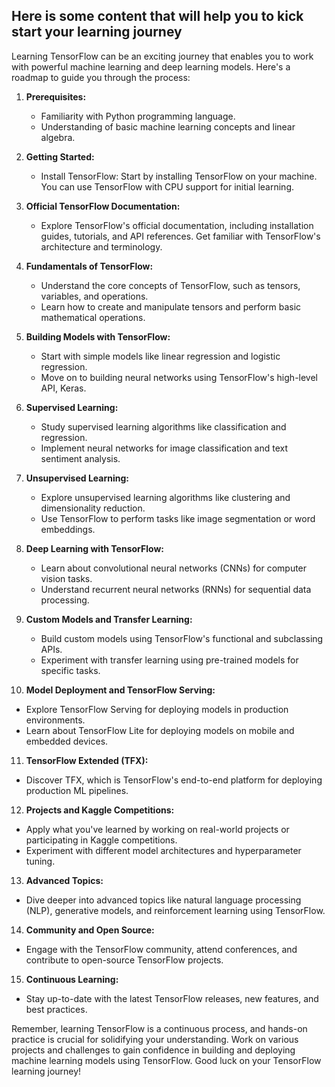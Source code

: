 <h2> Here is some content that will help you to kick start your learning journey </h2>

Learning TensorFlow can be an exciting journey that enables you to work with powerful machine learning and deep learning models. Here's a roadmap to guide you through the process:

1. **Prerequisites:**
   - Familiarity with Python programming language.
   - Understanding of basic machine learning concepts and linear algebra.

2. **Getting Started:**
   - Install TensorFlow: Start by installing TensorFlow on your machine. You can use TensorFlow with CPU support for initial learning.

3. **Official TensorFlow Documentation:**
   - Explore TensorFlow's official documentation, including installation guides, tutorials, and API references. Get familiar with TensorFlow's architecture and terminology.

4. **Fundamentals of TensorFlow:**
   - Understand the core concepts of TensorFlow, such as tensors, variables, and operations.
   - Learn how to create and manipulate tensors and perform basic mathematical operations.

5. **Building Models with TensorFlow:**
   - Start with simple models like linear regression and logistic regression.
   - Move on to building neural networks using TensorFlow's high-level API, Keras.

6. **Supervised Learning:**
   - Study supervised learning algorithms like classification and regression.
   - Implement neural networks for image classification and text sentiment analysis.

7. **Unsupervised Learning:**
   - Explore unsupervised learning algorithms like clustering and dimensionality reduction.
   - Use TensorFlow to perform tasks like image segmentation or word embeddings.

8. **Deep Learning with TensorFlow:**
   - Learn about convolutional neural networks (CNNs) for computer vision tasks.
   - Understand recurrent neural networks (RNNs) for sequential data processing.

9. **Custom Models and Transfer Learning:**
   - Build custom models using TensorFlow's functional and subclassing APIs.
   - Experiment with transfer learning using pre-trained models for specific tasks.

10. **Model Deployment and TensorFlow Serving:**
   - Explore TensorFlow Serving for deploying models in production environments.
   - Learn about TensorFlow Lite for deploying models on mobile and embedded devices.

11. **TensorFlow Extended (TFX):**
   - Discover TFX, which is TensorFlow's end-to-end platform for deploying production ML pipelines.

12. **Projects and Kaggle Competitions:**
   - Apply what you've learned by working on real-world projects or participating in Kaggle competitions.
   - Experiment with different model architectures and hyperparameter tuning.

13. **Advanced Topics:**
   - Dive deeper into advanced topics like natural language processing (NLP), generative models, and reinforcement learning using TensorFlow.

14. **Community and Open Source:**
   - Engage with the TensorFlow community, attend conferences, and contribute to open-source TensorFlow projects.

15. **Continuous Learning:**
   - Stay up-to-date with the latest TensorFlow releases, new features, and best practices.

Remember, learning TensorFlow is a continuous process, and hands-on practice is crucial for solidifying your understanding. Work on various projects and challenges to gain confidence in building and deploying machine learning models using TensorFlow. Good luck on your TensorFlow learning journey!
